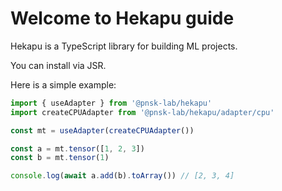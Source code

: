 # Welcome to Hekapu guide

Hekapu is a TypeScript library for building ML projects.

You can install via JSR.

Here is a simple example:

```ts
import { useAdapter } from '@pnsk-lab/hekapu'
import createCPUAdapter from '@pnsk-lab/hekapu/adapter/cpu'

const mt = useAdapter(createCPUAdapter())

const a = mt.tensor([1, 2, 3])
const b = mt.tensor(1)

console.log(await a.add(b).toArray()) // [2, 3, 4]
```
